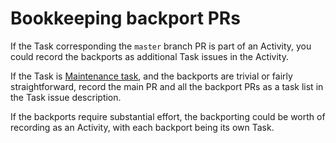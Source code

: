 # Bookkeeping backport PRs

If the Task corresponding the `master` branch PR is part of an Activity, you could record the backports as additional Task issues in the Activity.

If the Task is [Maintenance task](Task_maintenance_documentation.md), and the backports are trivial or fairly straightforward, record the main PR and all the backport PRs as a task list in the Task issue description.

If the backports require substantial effort, the backporting could be worth of recording as an Activity, with each backport being its own Task.
